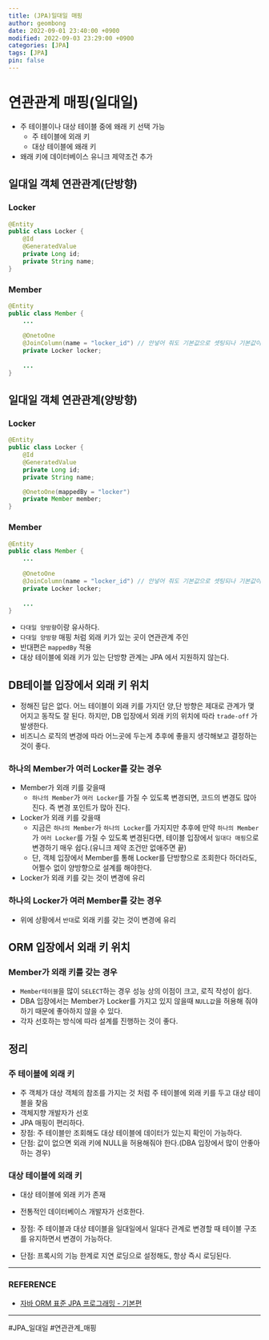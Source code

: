 ```yaml
---
title: (JPA)일대일 매핑
author: geombong
date: 2022-09-01 23:40:00 +0900
modified: 2022-09-03 23:29:00 +0900
categories: [JPA]
tags: [JPA]
pin: false
---
```


# 연관관계 매핑(일대일)
- 주 테이블이나 대상 테이블 중에 왜래 키 선택 가능
	- 주 테이블에 외래 키
	- 대상 테이블에 왜래 키
- 왜래 키에 데이터베이스 유니크 제약조건 추가

## 일대일 객체 연관관계(단방향)

### Locker

```java
@Entity
public class Locker {
	@Id
	@GeneratedValue
	private Long id;
	private String name;
}
```

### Member
```java
@Entity
public class Member {
	...
	
	@OnetoOne
	@JoinColumn(name = "locker_id") // 안넣어 줘도 기본값으로 셋팅되나 기본값이 매우 지저분 하기 때문에 넣어주는게 좋다.
	private Locker locker;
	
	...
}
```

## 일대일 객체 연관관계(양방향)

### Locker
```java
@Entity
public class Locker {
	@Id
	@GeneratedValue
	private Long id;
	private String name;

	@OnetoOne(mappedBy = "locker")
	private Member member;
}
```

### Member
```java
@Entity
public class Member {
	...
	
	@OnetoOne
	@JoinColumn(name = "locker_id") // 안넣어 줘도 기본값으로 셋팅되나 기본값이 매우 지저분 하기 때문에 넣어주는게 좋다.
	private Locker locker;
	
	...
}
```
- `다대일 양방향`이랑 유사하다.
- `다대일 양방향` 매핑 처럼 외래 키가 있는 곳이 연관관계 주인
- 반대편은 `mappedBy` 적용
- 대상 테이블에 외래 키가 있는 단방향 관계는 JPA 에서 지원하지 않는다.

## DB테이블 입장에서 외래 키 위치
- 정해진 답은 없다. 어느 테이블이 외래 키를 가지던 양,단 방향은 제대로 관계가 맺어지고 동작도 잘 된다. 하지만, DB 입장에서 외래 키의 위치에 따라 `trade-off` 가 발생한다.
- 비즈니스 로직의 변경에 따라 어느곳에 두는게 추후에 좋을지 생각해보고 결정하는것이 좋다.

### 하나의 Member가 여러 Locker를 갖는 경우
- Member가 외래 키를 갖을때
	- `하나의 Member`가 `여러 Locker`를 가질 수 있도록 변경되면, 코드의 변경도 많아진다. 즉 변경 포인트가 많아 진다.
- Locker가 외래 키를 갖을때
	- 지금은 `하나의 Member`가 `하나의 Locker`를 가지지만 추후에 만약 `하나의 Member`가 `여러 Locker`를 가질 수 있도록 변경된다면, 테이블 입장에서 `일대다 매핑`으로 변경하기 매우 쉽다.(유니크 제약 조건만 없애주면 끝)
	- 단, 객체 입장에서 Member를 통해 Locker를 단방향으로 조회한다 하더라도, 어쩔수 없이 양방향으로 설계를 해야한다.
- Locker가 외래 키를 갖는 것이 변경에 유리

### 하나의 Locker가 여러 Member를 갖는 경우
- 위에 상황에서 `반대`로 외래 키를 갖는 것이 변경에 유리

## ORM 입장에서 외래 키 위치

### Member가 외래 키를 갖는 경우
- `Member테이블`을 많이 `SELECT`하는 경우 성능 상의 이점이 크고, 로직 작성이 쉽다.
- DBA 입장에서는 Member가 Locker를 가지고 있지 않을때 `NULL값`을 허용해 줘야하기 때문에 좋아하지 않을 수 있다.
- 각자 선호하는 방식에 따라 설계를 진행하는 것이 좋다.

## 정리

### 주 테이블에 외래 키
- 주 객체가 대상 객체의 참조를 가지는 것 처럼 주 테이블에 외래 키를 두고 대상 테이블을 찾음
- 객체지향 개발자가 선호
- JPA 매핑이 편리하다.
- 장점: 주 테이블만 조회해도 대상 테이블에 데이터가 있는지 확인이 가능하다.
- 단점: 값이 없으면 외래 키에 NULL을 허용해줘야 한다.(DBA 입장에서 많이 안좋아하는 경우)

### 대상 테이블에 외래 키
- 대상 테이블에 외래 키가 존재

- 전통적인 데이터베이스 개발자가 선호한다.

- 장점: 주 테이블과 대상 테이블을 일대일에서 일대다 관계로 변경할 때 테이블 구조를 유지하면서 변경이 가능하다.

- 단점: 프록시의 기능 한계로 지연 로딩으로 설정해도, 항상 즉시 로딩된다.

    

---

### REFERENCE

- [자바 ORM 표준 JPA 프로그래밍 - 기본편](https://www.inflearn.com/course/ORM-JPA-Basic/dashboard)

    

---



#JPA_일대일 #연관관계_매핑